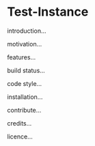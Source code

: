 # Test-Instance

introduction...

motivation...

features...

build status...

code style...

installation...

contribute...

credits...

licence...
